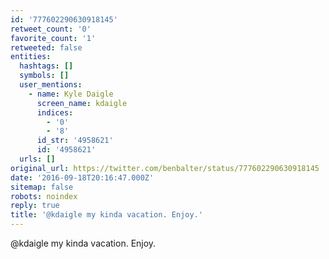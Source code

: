 ```yaml
---
id: '777602290630918145'
retweet_count: '0'
favorite_count: '1'
retweeted: false
entities:
  hashtags: []
  symbols: []
  user_mentions:
    - name: Kyle Daigle
      screen_name: kdaigle
      indices:
        - '0'
        - '8'
      id_str: '4958621'
      id: '4958621'
  urls: []
original_url: https://twitter.com/benbalter/status/777602290630918145
date: '2016-09-18T20:16:47.000Z'
sitemap: false
robots: noindex
reply: true
title: '@kdaigle my kinda vacation. Enjoy.'
---
```


@kdaigle my kinda vacation. Enjoy.